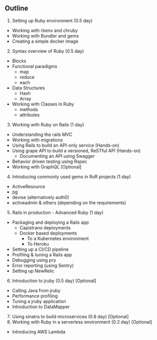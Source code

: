 ## Outline

1. Setting up Ruby environment (0.5 day)
  - Working with rbenv and chruby
  - Working with Bundler and gems
  - Creating a simple docker image
2. Syntax overview of Ruby (0.5 day)
  - Blocks
  - Functional paradigms
    - map
    - reduce
    - each
  - Data Structures
    - Hash
    - Array
  - Working with Classes in Ruby
    - methods
    - attributes
3. Working with Ruby on Rails (1 day)
  - Understanding the rails MVC
  - Working with migrations
  - Using Rails to build an API-only service (Hands-on)
  - Using grape API to build a versioned, ReSTful API (Hands-on)
    - Documenting an API using Swagger
  - Behavior driven testing using Rspec
  - Working with GraphQL [Optional]
4. Introducing commonly used gems in RoR projects (1 day)
  - ActiveResource
  - pg
  - devise (alternatively auth0)
  - activeadmin
  & others (depending on the requirements)
5. Rails in production - Advanced Ruby (1 day)
  - Packaging and deploying a Rails app
    - Capistrano deployments
    - Docker based deployments
      - To a Kubernetes environment
      - To Heroku
  - Setting up a CI/CD pipeline
  - Profiling & tuning a Rails app
  - Debugging using pry
  - Error reporting (using Sentry)
  - Setting up NewRelic
6. Introduction to jruby (0.5 day) [Optional]
  - Calling Java from jruby
  - Performance profiling
  - Tuning a jruby application
  - Introduction to DataMapper
7. Using sinatra to build microservices (0.8 day) [Optional]
8. Working with Ruby in a serverless environment (0.2 day) [Optional]
  - Introducing AWS Lambda
